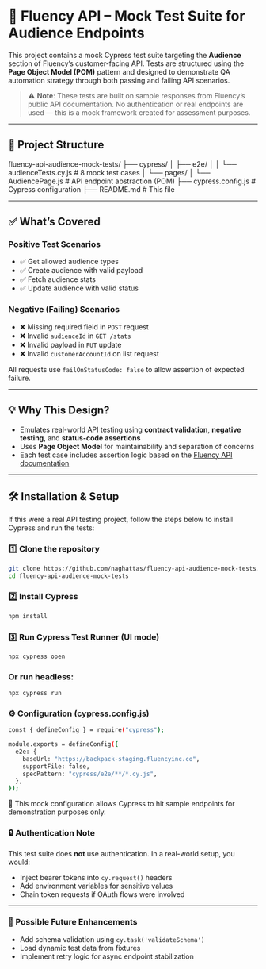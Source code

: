 # 🧪 Fluency API – Mock Test Suite for Audience Endpoints

This project contains a mock Cypress test suite targeting the **Audience** section of Fluency’s customer-facing API. Tests are structured using the **Page Object Model (POM)** pattern and designed to demonstrate QA automation strategy through both passing and failing API scenarios.

> ⚠️ **Note**: These tests are built on sample responses from Fluency’s public API documentation. No authentication or real endpoints are used — this is a mock framework created for assessment purposes.

---

## 📁 Project Structure
fluency-api-audience-mock-tests/
├── cypress/
│ ├── e2e/
│ │ └── audienceTests.cy.js # 8 mock test cases
│ └── pages/
│ └── AudiencePage.js # API endpoint abstraction (POM)
├── cypress.config.js # Cypress configuration
├── README.md # This file


---

## ✅ What’s Covered

### Positive Test Scenarios
- ✅ Get allowed audience types
- ✅ Create audience with valid payload
- ✅ Fetch audience stats
- ✅ Update audience with valid status

### Negative (Failing) Scenarios
- ❌ Missing required field in `POST` request
- ❌ Invalid `audienceId` in `GET /stats`
- ❌ Invalid payload in `PUT` update
- ❌ Invalid `customerAccountId` on list request

All requests use `failOnStatusCode: false` to allow assertion of expected failure.

---

## 💡 Why This Design?

- Emulates real-world API testing using **contract validation**, **negative testing**, and **status-code assertions**
- Uses **Page Object Model** for maintainability and separation of concerns
- Each test case includes assertion logic based on the [Fluency API documentation](https://backpack-staging.fluencyinc.co/api-doc/)

---

## 🛠️ Installation & Setup

If this were a real API testing project, follow the steps below to install Cypress and run the tests:

### 1️⃣ Clone the repository

```bash
git clone https://github.com/naghattas/fluency-api-audience-mock-tests.git
cd fluency-api-audience-mock-tests
```
### 2️⃣ Install Cypress
```bash
npm install
```
### 3️⃣ Run Cypress Test Runner (UI mode)
```bash
npx cypress open
```
### Or run headless:
```bash
npx cypress run
```
### ⚙️ Configuration (cypress.config.js)
```bash
const { defineConfig } = require("cypress");

module.exports = defineConfig({
  e2e: {
    baseUrl: "https://backpack-staging.fluencyinc.co",
    supportFile: false,
    specPattern: "cypress/e2e/**/*.cy.js",
  },
});
```
🧪 This mock configuration allows Cypress to hit sample endpoints for demonstration purposes only.

### 🔒 Authentication Note

This test suite does **not** use authentication. In a real-world setup, you would:

- Inject bearer tokens into `cy.request()` headers  
- Add environment variables for sensitive values  
- Chain token requests if OAuth flows were involved  

---

### 🚀 Possible Future Enhancements

- Add schema validation using `cy.task('validateSchema')`  
- Load dynamic test data from fixtures  
- Implement retry logic for async endpoint stabilization  



